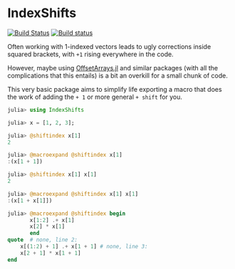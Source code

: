 # IndexShifts

[![Build Status](https://travis-ci.org/gpapo/IndexShifts.jl.svg?branch=master)](https://travis-ci.org/gpapo/IndexShifts.jl)
[![Build status](https://ci.appveyor.com/api/projects/status/87w3oyf4sec97si3?svg=true)](https://ci.appveyor.com/project/gpapo/indexshifts-jl)

Often working with 1-indexed vectors leads to ugly corrections inside squared brackets, with `+1`
rising everywhere in the code.

However, maybe using [OffsetArrays.jl](https://github.com/JuliaArrays/OffsetArrays.jl)
and similar packages (with all the complications that this entails) is a bit an overkill for a small chunk of code.

This very basic package aims to simplify life exporting a macro that does the work of adding the `+ 1` or more general `+ shift` for you.

```julia
julia> using IndexShifts

julia> x = [1, 2, 3];

julia> @shiftindex x[1]
2

julia> @macroexpand @shiftindex x[1]
:(x[1 + 1])

julia> @shiftindex x[1] x[1]
2

julia> @macroexpand @shiftindex x[1] x[1]
:(x[1 + x[1]])

julia> @macroexpand @shiftindex begin
       x[1:2] .+ x[1]
       x[2] * x[1]
       end
quote  # none, line 2:
    x[(1:2) + 1] .+ x[1 + 1] # none, line 3:
    x[2 + 1] * x[1 + 1]
end

```
